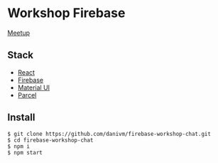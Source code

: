 # Workshop Firebase
[Meetup](https://www.meetup.com/es-ES/js-coders/events/250870365/)

## Stack
- [React](https://reactjs.org/)
- [Firebase](https://firebase.google.com)
- [Material UI](https://material-ui.com/style/color/)
- [Parcel](https://parceljs.org/)

## Install

```
$ git clone https://github.com/danivm/firebase-workshop-chat.git
$ cd firebase-workshop-chat
$ npm i
$ npm start
```
